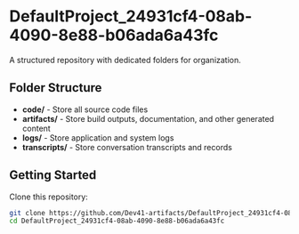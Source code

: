 # DefaultProject_24931cf4-08ab-4090-8e88-b06ada6a43fc
A structured repository with dedicated folders for organization.

## Folder Structure

- **code/** - Store all source code files
- **artifacts/** - Store build outputs, documentation, and other generated content
- **logs/** - Store application and system logs
- **transcripts/** - Store conversation transcripts and records

## Getting Started

Clone this repository:
```bash
git clone https://github.com/Dev41-artifacts/DefaultProject_24931cf4-08ab-4090-8e88-b06ada6a43fc
cd DefaultProject_24931cf4-08ab-4090-8e88-b06ada6a43fc
```
